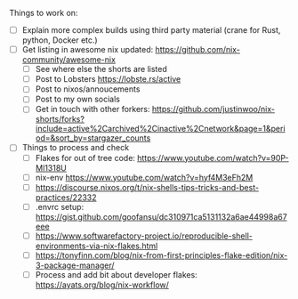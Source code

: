 
Things to work on:

* [ ] Explain more complex builds using third party material (crane for Rust, python, Docker etc.)
* [ ] Get listing in awesome nix updated: https://github.com/nix-community/awesome-nix
  * [ ] See where else the shorts are listed
  * [ ] Post to Lobsters https://lobste.rs/active
  * [ ] Post to nixos/annoucements
  * [ ] Post to my own socials
  * [ ] Get in touch with other forkers: https://github.com/justinwoo/nix-shorts/forks?include=active%2Carchived%2Cinactive%2Cnetwork&page=1&period=&sort_by=stargazer_counts
* [ ] Things to process and check
  * [ ] Flakes for out of tree code: https://www.youtube.com/watch?v=90P-Ml1318U
  * [ ] nix-env https://www.youtube.com/watch?v=hyf4M3eFh2M
  * [ ] https://discourse.nixos.org/t/nix-shells-tips-tricks-and-best-practices/22332
  * [ ] .envrc setup: https://gist.github.com/goofansu/dc310971ca5131132a6ae44998a67eee
  * [ ] https://www.softwarefactory-project.io/reproducible-shell-environments-via-nix-flakes.html
  * [ ] https://tonyfinn.com/blog/nix-from-first-principles-flake-edition/nix-3-package-manager/
  * [ ] Process and add bit about developer flakes: https://ayats.org/blog/nix-workflow/
